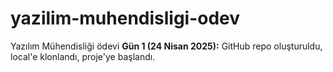 # yazilim-muhendisligi-odev
Yazılım Mühendisliği ödevi 
**Gün 1 (24 Nisan 2025):** GitHub repo oluşturuldu, local'e klonlandı, proje'ye başlandı.